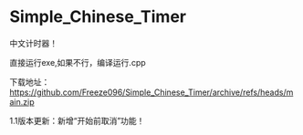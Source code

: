 # Simple_Chinese_Timer
中文计时器！

直接运行exe,如果不行，编译运行.cpp

下载地址：https://github.com/Freeze096/Simple_Chinese_Timer/archive/refs/heads/main.zip

1.1版本更新：新增“开始前取消”功能！
